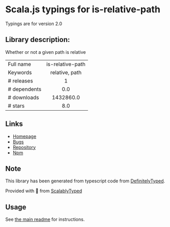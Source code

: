 
# Scala.js typings for is-relative-path

Typings are for version 2.0

## Library description:
Whether or not a given path is relative

|                    |                 |
| ------------------ | :-------------: |
| Full name          | is-relative-path |
| Keywords           | relative, path |
| # releases         | 1 |
| # dependents       | 0.0 |
| # downloads        | 1432860.0 |
| # stars            | 8.0 |

## Links
- [Homepage](https://github.com/mrjoelkemp/is-relative-path)
- [Bugs](https://github.com/mrjoelkemp/is-relative-path/issues)
- [Repository](https://github.com/mrjoelkemp/is-relative-path)
- [Npm](https://www.npmjs.com/package/is-relative-path)
    


## Note
This library has been generated from typescript code from [DefinitelyTyped](https://definitelytyped.org).

Provided with :purple_heart: from [ScalablyTyped](https://github.com/oyvindberg/ScalablyTyped)

## Usage
See [the main readme](../../readme.md) for instructions.


